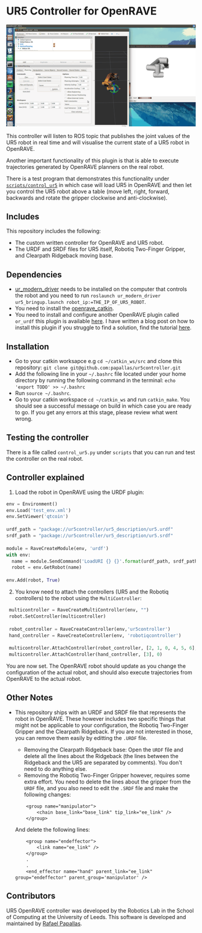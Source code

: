 # UR5 Controller for OpenRAVE

![Plugin Demo](repo_assets/demo.gif "Plugin Demo")

This controller will listen to ROS topic that publishes the joint values of the UR5 robot in real time and will visualise the current state of a UR5 robot in OpenRAVE.

Another important functionality of this plugin is that is able to execute trajectories generated by OpenRAVE planners on the real robot.

There is a test program that demonstrates this functionality under [`scripts/control_ur5`](scripts/control_ur5.py) in which case will load UR5 in OpenRAVE and then let you control the UR5 robot above a table (move left, right, forward, backwards and rotate the gripper clockwise and anti-clockwise).

## Includes
This repository includes the following:
- The custom written controller for OpenRAVE and UR5 robot.
- The URDF and SRDF files for UR5 itself, Robotiq Two-Finger Gripper, and Clearpath Ridgeback moving base.

## Dependencies
- [ur_modern_driver](https://github.com/ThomasTimm/ur_modern_driver) needs to be installed on the computer that controls the robot and you need to run `roslaunch ur_modern_driver ur5_bringup.launch robot_ip:=THE_IP_OF_UR5_ROBOT`.
- You need to install the [openrave_catkin](https://github.com/personalrobotics/openrave_catkin).
- You need to install and configure another OpenRAVE plugin called `or_urdf` this plugin is available [here](https://github.com/personalrobotics/or_urdf). I have written a blog post on 
how to install this plugin if you struggle to find a solution, find the tutorial [here](http://computingstories.com/robotics%20stories/installing-or_urdf-openrave-plugin.html).

## Installation
- Go to your catkin worksapce e.g `cd ~/catkin_ws/src` and clone this repository: `git clone git@github.com:papallas/ur5controller.git`
- Add the following line in your `~/.bashrc` file located under your home directory by running the following command in the terminal: `echo 'export TODO' >> ~/.bashrc`
- Run `source ~/.bashrc`.
- Go to your catkin workspace `cd ~/catkin_ws` and run `catkin_make`. You should see a successful message on build in which case you are ready to go. If you get any errors at this stage, please review what went wrong.

## Testing the controller
There is a file called `control_ur5.py` under `scripts` that you can run and test the controller on the real robot.

## Controller explained
1. Load the robot in OpenRAVE using the URDF plugin:
```python
env = Environment()
env.Load('test_env.xml')
env.SetViewer('qtcoin')

urdf_path = "package://ur5controller/ur5_description/ur5.urdf"
srdf_path = "package://ur5controller/ur5_description/ur5.srdf"

module = RaveCreateModule(env, 'urdf')
with env:
  name = module.SendCommand('LoadURI {} {}'.format(urdf_path, srdf_path))
  robot = env.GetRobot(name)

env.Add(robot, True)
```
2. You know need to attach the controllers (UR5 and the Robotiq controllers) to the robot using the `MultiController`:
```python
 multicontroller = RaveCreateMultiController(env, "")
 robot.SetController(multicontroller)

 robot_controller = RaveCreateController(env,'ur5controller')
 hand_controller = RaveCreateController(env, 'robotiqcontroller')

 multicontroller.AttachController(robot_controller, [2, 1, 0, 4, 5, 6], 0)
 multicontroller.AttachController(hand_controller, [3], 0)
```

You are now set. The OpenRAVE robot should update as you change the configuration of the actual robot, and should also execute trajectories from OpenRAVE to the actual robot.

## Other Notes
- This repository ships with an URDF and SRDF file that represents the robot in OpenRAVE. These however includes two specific things that might not be applicable to your configuration, the Robotiq Two-Finger Gripper and the Clearpath Ridgeback. If you are not interested in those, you can remove them easily by editting the `.URDF` file.
   - Removing the Clearpath Ridgeback base: Open the `URDF` file and delete all the lines about the Ridgeback (the lines between the Ridgeback and the UR5 are separated by comments). You don't need to do anything else.
   - Removing the Robotiq Two-Finger Gripper however, requires some extra effort. You need to delete the lines about the gripper from the `URDF` file, and you also need to edit the `.SRDF` file and make the following changes:
   ```
       <group name="manipulator">
           <chain base_link="base_link" tip_link="ee_link" />
       </group>
   ```

   And delete the following lines:
   ```
       <group name="endeffector">
           <link name="ee_link" />
       </group>
       .
       .
       <end_effector name="hand" parent_link="ee_link" group="endeffector" parent_group='manipulator' />
   ```
   
## Contributors
UR5 OpenRAVE controller was developed by the Robotics Lab in the School of Computing at the University of Leeds. This software is developed and maintained by [Rafael Papallas](https://github.com/papallas).
